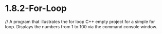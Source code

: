 # 1.8.2-For-Loop
// A program that illustrates the for loop
C++ empty project for a simple for loop.
Displays the numbers from 1 to 100 via the command console window.
